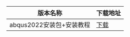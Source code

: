 <table>
<thead><tr><th>版本名称</th><th>下载地址</th></tr></thead>
<tbody>
<tr><td>abqus2022安装包+安装教程</td><td><a href="https://mbd.pub/o/bread/YZWWmp9rag==">下载</a></td></tr>
</tbody>
</table>